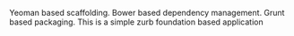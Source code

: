 Yeoman based scaffolding. Bower based dependency management. Grunt based packaging. This is a simple zurb foundation based application
